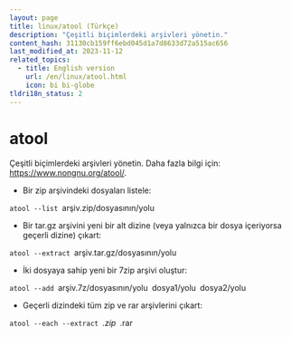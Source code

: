 ```yaml
---
layout: page
title: linux/atool (Türkçe)
description: "Çeşitli biçimlerdeki arşivleri yönetin."
content_hash: 31130cb159ff6ebd045d1a7d8633d72a515ac656
last_modified_at: 2023-11-12
related_topics:
  - title: English version
    url: /en/linux/atool.html
    icon: bi bi-globe
tldri18n_status: 2
---
```

# atool

Çeşitli biçimlerdeki arşivleri yönetin.
Daha fazla bilgi için: <https://www.nongnu.org/atool/>.

- Bir zip arşivindeki dosyaları listele:

`atool --list `<span class="tldr-var badge badge-pill bg-dark-lm bg-white-dm text-white-lm text-dark-dm font-weight-bold">arşiv.zip/dosyasının/yolu</span>

- Bir tar.gz arşivini yeni bir alt dizine (veya yalnızca bir dosya içeriyorsa geçerli dizine) çıkart:

`atool --extract `<span class="tldr-var badge badge-pill bg-dark-lm bg-white-dm text-white-lm text-dark-dm font-weight-bold">arşiv.tar.gz/dosyasının/yolu</span>

- İki dosyaya sahip yeni bir 7zip arşivi oluştur:

`atool --add `<span class="tldr-var badge badge-pill bg-dark-lm bg-white-dm text-white-lm text-dark-dm font-weight-bold">arşiv.7z/dosyasının/yolu</span>` `<span class="tldr-var badge badge-pill bg-dark-lm bg-white-dm text-white-lm text-dark-dm font-weight-bold">dosya1/yolu</span>` `<span class="tldr-var badge badge-pill bg-dark-lm bg-white-dm text-white-lm text-dark-dm font-weight-bold">dosya2/yolu</span>

- Geçerli dizindeki tüm zip ve rar arşivlerini çıkart:

`atool --each --extract `<span class="tldr-var badge badge-pill bg-dark-lm bg-white-dm text-white-lm text-dark-dm font-weight-bold">*.zip</span>` `<span class="tldr-var badge badge-pill bg-dark-lm bg-white-dm text-white-lm text-dark-dm font-weight-bold">*.rar</span>
